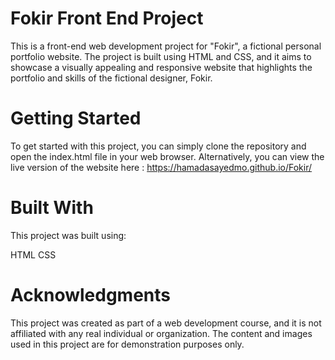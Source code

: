 # Fokir Front End Project
This is a front-end web development project for "Fokir", a fictional personal portfolio website. The project is built using HTML and CSS, and it aims to showcase a visually appealing and responsive website that highlights the portfolio and skills of the fictional designer, Fokir.

# Getting Started
To get started with this project, you can simply clone the repository and open the index.html file in your web browser. Alternatively, you can view the live version of the website here : https://hamadasayedmo.github.io/Fokir/

# Built With
This project was built using:

HTML
CSS

# Acknowledgments
This project was created as part of a web development course, and it is not affiliated with any real individual or organization. The content and images used in this project are for demonstration purposes only.
